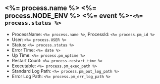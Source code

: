 ## <%= process.name %> <%= process.NODE_ENV %> <%= event %>-`<%= process.status %>`
- ProcessName: `<%= process.name %>`, ProcessId: `<%= process.pm_id %>`
- User: `<%= process.USER %>`
- Status: `<%= process.status %>`
- Error Time: `<%= date %>`
- Up Time: `<%= process.pm_uptime %>`
- Restart Count: `<%= process.restart_time %>`
- Executable: `<%= process.pm_exec_path %>`
- Standard Log Path: `<%= process.pm_out_log_path %>`
- Error Log Path: `<%= process.pm_err_log_path %>`